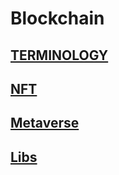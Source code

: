 # Blockchain

## [TERMINOLOGY](https://github.com/koji/blockchain_info/blob/main/TERMINOLOGY.md)



## [NFT](https://github.com/koji/blockchain_info/blob/main/NFT.md)



## [Metaverse](https://github.com/koji/blockchain_info/blob/main/Metaverse.md)


## [Libs](https://github.com/koji/blockchain_info/blob/main/Libs.md)
